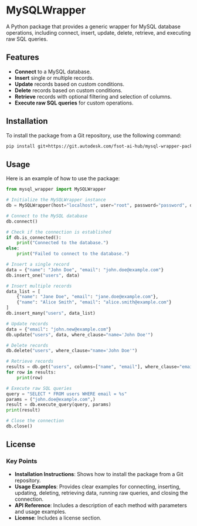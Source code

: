 # MySQLWrapper

A Python package that provides a generic wrapper for MySQL database operations, including connect, insert, update, delete, retrieve, and executing raw SQL queries.

## Features

- **Connect** to a MySQL database.
- **Insert** single or multiple records.
- **Update** records based on custom conditions.
- **Delete** records based on custom conditions.
- **Retrieve** records with optional filtering and selection of columns.
- **Execute raw SQL queries** for custom operations.

## Installation

To install the package from a Git repository, use the following command:

```bash
pip install git+https://git.autodesk.com/fsot-ai-hub/mysql-wrapper-package.git
```

## Usage

Here is an example of how to use the package:

```python
from mysql_wrapper import MySQLWrapper

# Initialize the MySQLWrapper instance
db = MySQLWrapper(host="localhost", user="root", password="password", database="test_db")

# Connect to the MySQL database
db.connect()

# Check if the connection is established
if db.is_connected():
    print("Connected to the database.")
else:
    print("Failed to connect to the database.")

# Insert a single record
data = {"name": "John Doe", "email": "john.doe@example.com"}
db.insert_one("users", data)

# Insert multiple records
data_list = [
    {"name": "Jane Doe", "email": "jane.doe@example.com"},
    {"name": "Alice Smith", "email": "alice.smith@example.com"}
]
db.insert_many("users", data_list)

# Update records
data = {"email": "john.new@example.com"}
db.update("users", data, where_clause="name='John Doe'")

# Delete records
db.delete("users", where_clause="name='John Doe'")

# Retrieve records
results = db.get("users", columns=["name", "email"], where_clause="email LIKE '%@example.com'")
for row in results:
    print(row)

# Execute raw SQL queries
query = "SELECT * FROM users WHERE email = %s"
params = ("john.doe@example.com",)
result = db.execute_query(query, params)
print(result)

# Close the connection
db.close()
```

## License

### Key Points

- **Installation Instructions**: Shows how to install the package from a Git repository.
- **Usage Examples**: Provides clear examples for connecting, inserting, updating, deleting, retrieving data, running raw queries, and closing the connection.
- **API Reference**: Includes a description of each method with parameters and usage examples.
- **License**: Includes a license section.
